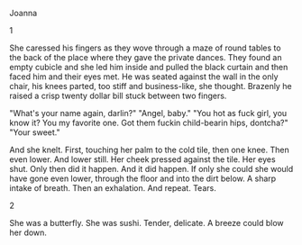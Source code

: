 Joanna

1

She caressed his fingers as they wove through a maze of round tables to the back of the place where they gave the private dances. They found an empty cubicle and she led him inside and pulled the black curtain and then faced him and their eyes met. He was seated against the wall in the only chair, his knees parted, too stiff and business-like, she thought. Brazenly he raised a crisp twenty dollar bill stuck between two fingers.

"What's your name again, darlin?"
"Angel, baby."
"You hot as fuck girl, you know it? You my favorite one. Got them fuckin child-bearin hips, dontcha?"
"Your sweet."

And she knelt. First, touching her palm to the cold tile, then one knee. Then even lower. And lower still. Her cheek pressed against the tile. Her eyes shut. Only then did it happen. And it did happen. If only she could she would have gone even lower, through the floor and into the dirt below. A sharp intake of breath. Then an exhalation. And repeat. Tears.


2

She was a butterfly. She was sushi. Tender, delicate. A breeze could blow her down.
